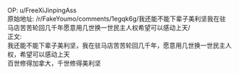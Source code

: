 
OP: u/FreeXiJinpingAss  
原始地址: /r/FakeYoumo/comments/1egqk6g/我还能不能下辈子美利坚我在驻马店苦苦轮回几千年愿意用几世换一世民主人权希望可以感动上天/  
正文:  
我还能不能下辈子美利坚，我在驻马店苦苦轮回几千年，愿意用几世换一世民主人权，希望可以感动上天  
百世修得加拿大，千世修得美利坚
